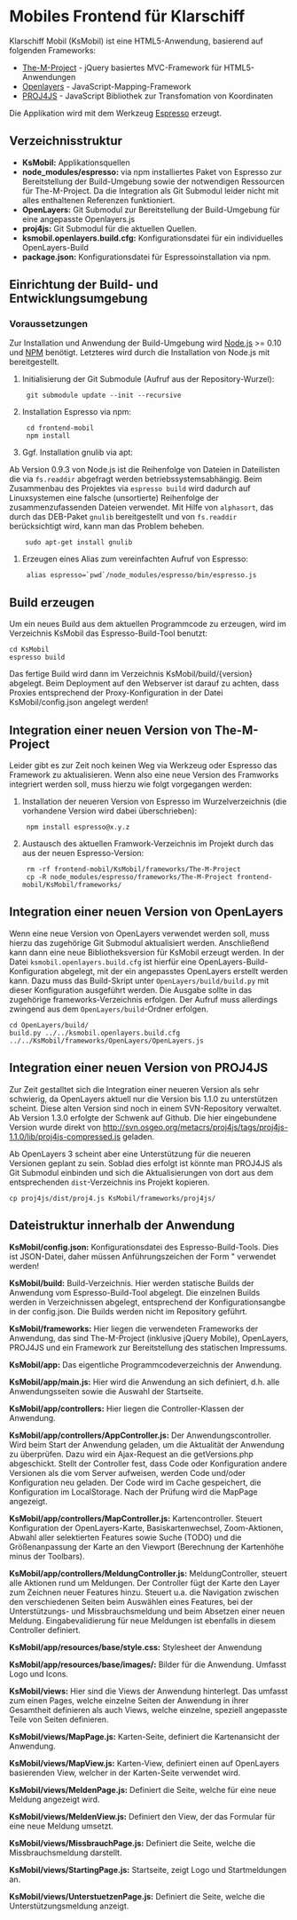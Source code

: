 # Mobiles Frontend für Klarschiff

Klarschiff Mobil (KsMobil) ist eine HTML5-Anwendung, basierend auf folgenden Frameworks:

* [The-M-Project](http://www.the-m-project.org) - jQuery basiertes MVC-Framework
  für HTML5-Anwendungen
* [Openlayers](http://openlayers.org) - JavaScript-Mapping-Framework
* [PROJ4JS](https://github.com/proj4js/proj4js) - JavaScript Bibliothek zur 
  Transfomation von Koordinaten

Die Applikation wird mit dem Werkzeug [Espresso](https://github.com/mwaylabs/Espresso)
erzeugt.

## Verzeichnisstruktur

* **KsMobil:** Applikationsquellen
* **node\_modules/espresso:** via npm installiertes Paket von Espresso zur 
  Bereitstellung der Build-Umgebung sowie der notwendigen Ressourcen für 
  The-M-Project. Da die Integration als Git Submodul leider nicht mit alles
  enthaltenen Referenzen funktioniert.
* **OpenLayers:** Git Submodul zur Bereitstellung der Build-Umgebung für eine 
  angepasste Openlayers.js
* **proj4js:** Git Submodul für die aktuellen Quellen.
* **ksmobil.openlayers.build.cfg:** Konfigurationsdatei für ein individuelles 
  OpenLayers-Build
* **package.json:** Konfigurationsdatei für Espressoinstallation via npm.

## Einrichtung der Build- und Entwicklungsumgebung

### Voraussetzungen

Zur Installation und Anwendung der Build-Umgebung wird [Node.js](http://nodejs.org/) >= 0.10
und [NPM](http://npmjs.org/) benötigt. Letzteres wird durch die Installation von Node.js 
mit bereitgestellt.

1. Initialisierung der Git Submodule (Aufruf aus der Repository-Wurzel):

        git submodule update --init --recursive

1. Installation Espresso via npm:

        cd frontend-mobil
        npm install

1. Ggf. Installation gnulib via apt:

  Ab Version 0.9.3 von Node.js ist die Reihenfolge von Dateien in Dateilisten die via 
  `fs.readdir` abgefragt werden betriebssystemsabhängig. Beim Zusammenbau des Projektes via
  `espresso build` wird dadurch auf Linuxsystemen eine falsche (unsortierte) Reihenfolge der
  zusammenzufassenden Dateien verwendet.
  Mit Hilfe von `alphasort`, das durch das DEB-Paket `gnulib` bereitgestellt und von `fs.readdir`
  berücksichtigt wird, kann man das Problem beheben.

        sudo apt-get install gnulib

1. Erzeugen eines Alias zum vereinfachten Aufruf von Espresso:

        alias espresso=`pwd`/node_modules/espresso/bin/espresso.js

## Build erzeugen

Um ein neues Build aus dem aktuellen Programmcode zu erzeugen, wird im
Verzeichnis KsMobil das Espresso-Build-Tool benutzt:

    cd KsMobil
    espresso build

Das fertige Build wird dann im Verzeichnis KsMobil/build/{version} abgelegt. Beim 
Deployment auf den Webserver ist darauf zu achten, dass Proxies entsprechend
der Proxy-Konfiguration in der Datei KsMobil/config.json angelegt werden!

## Integration einer neuen Version von The-M-Project

Leider gibt es zur Zeit noch keinen Weg via Werkzeug oder Espresso das Framework zu
aktualisieren. Wenn also eine neue Version des Framworks integriert werden soll, 
muss hierzu wie folgt vorgegangen werden:

1. Installation der neueren Version von Espresso im Wurzelverzeichnis (die vorhandene
   Version wird dabei überschrieben):

        npm install espresso@x.y.z

1. Austausch des aktuellen Framwork-Verzeichnis im Projekt durch das aus der 
   neuen Espresso-Version:

        rm -rf frontend-mobil/KsMobil/frameworks/The-M-Project
        cp -R node_modules/espresso/frameworks/The-M-Project frontend-mobil/KsMobil/frameworks/

## Integration einer neuen Version von OpenLayers

Wenn eine neue Version von OpenLayers verwendet werden soll, muss hierzu das 
zugehörige Git Submodul aktualisiert werden. Anschließend kann dann eine neue 
Bibliotheksversion für KsMobil erzeugt werden. In der Datei 
`ksmobil.openlayers.build.cfg` ist hierfür eine OpenLayers-Build-Konfiguration
abgelegt, mit der ein angepasstes OpenLayers erstellt werden kann. Dazu muss das 
Build-Skript unter `OpenLayers/build/build.py` mit dieser Konfiguration ausgeführt
werden. Die Ausgabe sollte in das zugehörige frameworks-Verzeichnis erfolgen. 
Der Aufruf muss allerdings zwingend aus dem `OpenLayers/build`-Ordner erfolgen.

    cd OpenLayers/build/
    build.py ../../ksmobil.openlayers.build.cfg ../../KsMobil/frameworks/OpenLayers/OpenLayers.js

## Integration einer neuen Version von PROJ4JS

Zur Zeit gestalltet sich die Integration einer neueren Version als sehr schwierig,
da OpenLayers aktuell nur die Version bis 1.1.0 zu unterstützen scheint.
Diese alten Version sind noch in einem SVN-Repository verwaltet. Ab Version 1.3.0 
erfolgte der Schwenk auf Github. Die hier eingebundene Version wurde direkt von 
http://svn.osgeo.org/metacrs/proj4js/tags/proj4js-1.1.0/lib/proj4js-compressed.js 
geladen. 

Ab OpenLayers 3 scheint aber eine Unterstützung für die neueren Versionen
geplant zu sein. Soblad dies erfolgt ist könnte man PROJ4JS als Git Submodul einbinden
und sich die Aktualisierungen von dort aus dem entsprechenden `dist`-Verzeichnis ins 
Projekt kopieren.

    cp proj4js/dist/proj4.js KsMobil/frameworks/proj4js/

## Dateistruktur innerhalb der Anwendung

**KsMobil/config.json:** Konfigurationsdatei des Espresso-Build-Tools. Dies ist
  JSON-Datei, daher müssen Anführungszeichen der Form " verwendet werden!

**KsMobil/build:** Build-Verzeichnis. Hier werden statische Builds der Anwendung
  vom Espresso-Build-Tool abgelegt. Die einzelnen Builds werden in 
  Verzeichnissen abgelegt, entsprechend der Konfigurationsangbe in der config.json.
  Die Builds werden nicht im Repository geführt.

**KsMobil/frameworks:** Hier liegen die verwendeten Frameworks der Anwendung, das
  sind The-M-Project (inklusive jQuery Mobile), OpenLayers, PROJ4JS und ein 
  Framework zur Bereitstellung des statischen Impressums.

**KsMobil/app:** Das eigentliche Programmcodeverzeichnis der Anwendung.

**KsMobil/app/main.js:** Hier wird die Anwendung an sich definiert, d.h. alle
  Anwendungsseiten sowie die Auswahl der Startseite.

**KsMobil/app/controllers:** Hier liegen die Controller-Klassen der Anwendung.

**KsMobil/app/controllers/AppController.js:** Der Anwendungscontroller. Wird beim
  Start der Anwendung geladen, um die Aktualität der Anwendung zu überprüfen.
  Dazu wird ein Ajax-Request an die getVersions.php abgeschickt. Stellt der 
  Controller fest, dass Code oder Konfiguration andere Versionen als die vom
  Server aufweisen, werden Code und/oder Konfiguration neu geladen.
  Der Code wird im Cache gespeichert, die Konfiguration im LocalStorage.
  Nach der Prüfung wird die MapPage angezeigt.

**KsMobil/app/controllers/MapController.js:** Kartencontroller. Steuert
  Konfiguration der OpenLayers-Karte, Basiskartenwechsel, Zoom-Aktionen,
  Abwahl aller selektierten Features sowie Suche (TODO) und die Größenanpassung
  der Karte an den Viewport (Berechnung der Kartenhöhe minus der Toolbars).

**KsMobil/app/controllers/MeldungController.js:** MeldungController, steuert alle
  Aktionen rund um Meldungen.
  Der Controller fügt der Karte den Layer zum Zeichnen neuer Features hinzu.
  Steuert u.a. die Navigation zwischen den verschiedenen Seiten beim Auswählen
  eines Features, bei der Unterstützungs- und Missbrauchsmeldung und beim
  Absetzen einer neuen Meldung. Eingabevalidierung für neue Meldungen ist 
  ebenfalls in diesem Controller definiert.

**KsMobil/app/resources/base/style.css:** Stylesheet der Anwendung

**KsMobil/app/resources/base/images/:** Bilder für die Anwendung. Umfasst Logo
  und Icons.

**KsMobil/views:** Hier sind die Views der Anwendung hinterlegt. Das umfasst zum
  einen Pages, welche einzelne Seiten der Anwendung in ihrer Gesamtheit
  definieren als auch Views, welche einzelne, speziell angepasste Teile von
  Seiten definieren.

**KsMobil/views/MapPage.js:** Karten-Seite, definiert die Kartenansicht der
  Anwendung.

**KsMobil/views/MapView.js:** Karten-View, definiert einen auf OpenLayers
  basierenden View, welcher in der Karten-Seite verwendet wird.

**KsMobil/views/MeldenPage.js:** Definiert die Seite, welche für eine neue Meldung
  angezeigt wird.

**KsMobil/views/MeldenView.js:** Definiert den View, der das Formular für eine neue
  Meldung umsetzt.

**KsMobil/views/MissbrauchPage.js:** Definiert die Seite, welche die 
  Missbrauchsmeldung darstellt.

**KsMobil/views/StartingPage.js:** Startseite, zeigt Logo und Startmeldungen an.

**KsMobil/views/UnterstuetzenPage.js:** Definiert die Seite, welche die
  Unterstützungsmeldung anzeigt.
